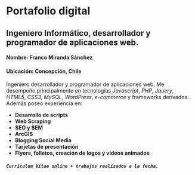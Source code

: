 # Portafolio digital 
## Ingeniero Informático, desarrollador y programador de aplicaciones web.

#### **Nombre:** Franco Miranda Sánchez
#### **Ubicación:** Concepción, Chile

Ingeniero desarrollador y programador de aplicaciones web. Me desempeño principalmente en tecnologías *Javascript*, *PHP*, *Jquery*, *HTML5*, *CSS3*, *MySQL*, *WordPress*, *e-commerce* y frameworks derivados. Además poseo experiencia en:

- **Desarrollo de scripts**
- **Web Scraping**
- **SEO y SEM**
- **ArcGIS**
- **Blogging Social Media**
- **Tarjetas de presentación**
- **Flyers, folletos, creación de logos y videos animados**

##### `Currículum Vitae online + trabajos realizados a la fecha.`



